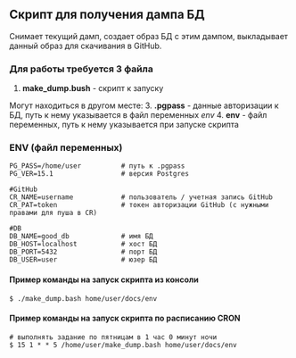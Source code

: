 ## Скрипт для получения дампа БД

Снимает текущий дамп, создает образ БД с этим дампом, выкладывает данный образ для скачивания в GitHub.

### Для работы требуется 3 файла ###

1.  **make_dump.bush** - скрипт к запуску

Могут находиться в другом месте:
3. **.pgpass** - данные авторизации к БД, путь к нему указывается в файл переменных *env*
4. **env** - файл переменных, путь к нему указывается при запуске скрипта


### ENV (файл переменных) ###

```#Postgres
PG_PASS=/home/user          # путь к .pgpass
PG_VER=15.1                 # версия Postgres     

#GitHub
CR_NAME=username            # пользователь / учетная запись GitHub
CR_PAT=token                # токен авторизации GitHub (с нужными правами для пуша в CR)

#DB
DB_NAME=good_db             # имя БД
DB_HOST=localhost           # хост БД
DB_PORT=5432                # порт БД
DB_USER=user                # юзер БД
```

#### Пример команды на запуск скрипта из консоли ####

```aidl
$ ./make_dump.bash home/user/docs/env
```

#### Пример команды на запуск скрипта по расписанию CRON ####

```aidl
# выполнять задание по пятницам в 1 час 0 минут ночи
$ 15 1 * * 5 /home/user/make_dump.bash home/user/docs/env
```